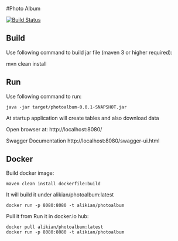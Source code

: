 #Photo Album

[![Build Status](https://travis-ci.org/alikian/PhotoAlbum.svg?branch=master)](https://travis-ci.org/alikian/PhotoAlbum)

## Build
Use following command to build jar file (maven 3 or higher required):

mvn clean install

## Run
Use following command to run:
``` 
java -jar target/photoalbum-0.0.1-SNAPSHOT.jar
```
At startup application will create tables and also download data

Open browser at:
http://localhost:8080/

Swagger Documentation
http://localhost:8080/swagger-ui.html

## Docker

Build docker image:
```
maven clean install dockerfile:build
```
It will build it under alikian/photoalbum:latest
```
docker run -p 8080:8080 -t alikian/photoalbum 
```


Pull it from Run it in docker.io hub:
```
docker pull alikian/photoalbum:latest
docker run -p 8080:8080 -t alikian/photoalbum 

```